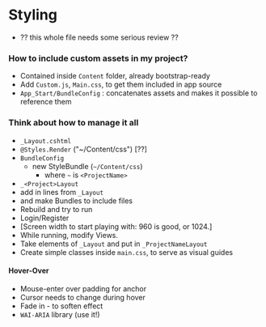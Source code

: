 # Styling
* ?? this whole file needs some serious review ??

### How to include custom assets in my project?
 * Contained inside `Content` folder, already bootstrap-ready
 * Add `Custom.js`, `Main.css`, to get them included in app source
 * `App_Start/BundleConfig` : concatenates assets and makes it possible to reference them

### Think about how to manage it all
* `_Layout.cshtml`
* `@Styles.Render` ("~/Content/css") [??]
* `BundleConfig`
  * new StyleBundle (`~/Content/css`)
	 * where `~` is `<ProjectName>`
* `_<Project>Layout`
 * add in lines from `_Layout`
 * and make Bundles to include files
* Rebuild and try to run
* Login/Register
* [Screen width to start playing with:  960 is good, or 1024.]
* While running, modify Views.
* Take elements of `_Layout` and put in `_ProjectNameLayout`
* Create simple classes inside `main.css`, to serve as visual guides

#### Hover-Over
* Mouse-enter over padding for anchor
* Cursor needs to change during hover
* Fade in - to soften effect
* `WAI-ARIA` library  (use it!)
